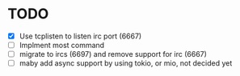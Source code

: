 # TODO

- [x] Use tcplisten to listen irc port (6667) 
- [ ] Implment most command
- [ ] migrate to ircs (6697) and remove support for irc (6667)
- [ ] maby add async support by using tokio, or mio, not decided yet
